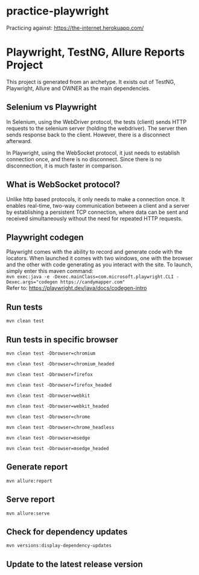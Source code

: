 # practice-playwright
Practicing against: https://the-internet.herokuapp.com/

# Playwright, TestNG, Allure Reports Project

This project is generated from an archetype. It exists out of TestNG, Playwright, Allure and OWNER as the main dependencies.

## Selenium vs Playwright

In Selenium, using the WebDriver protocol, the tests (client) sends HTTP requests to the selenium server (holding the webdriver). 
The server then sends response back to the client. However, there is a disconnect afterward.

In Playwright, using the WebSocket protocol, it just needs to establish connection once, and there is no disconnect.
Since there is no disconnection, it is much faster in comparison.

## What is WebSocket protocol?
Unlike http based protocols, it only needs to make a connection once.
It enables real-time, two-way communication between a client and a server by establishing a persistent TCP connection,
where data can be sent and received simultaneously without the need for repeated HTTP requests.

## Playwright codegen
Playwright comes with the ability to record and generate code with the locators. 
When launched it comes with two windows, one with the browser and the other with code generating as you interact with the site.
To launch, simply enter this maven command:<br>
```mvn exec:java -e -Dexec.mainClass=com.microsoft.playwright.CLI -Dexec.args="codegen https://candymapper.com"```<br>
Refer to: https://playwright.dev/java/docs/codegen-intro

## Run tests

`mvn clean test`

## Run tests in specific browser

`mvn clean test -Dbrowser=chromium`

`mvn clean test -Dbrowser=chromium_headed`

`mvn clean test -Dbrowser=firefox`

`mvn clean test -Dbrowser=firefox_headed`

`mvn clean test -Dbrowser=webkit`

`mvn clean test -Dbrowser=webkit_headed`

`mvn clean test -Dbrowser=chrome`

`mvn clean test -Dbrowser=chrome_headless`

`mvn clean test -Dbrowser=msedge`

`mvn clean test -Dbrowser=msedge_headed`

## Generate report

`mvn allure:report`

## Serve report

`mvn allure:serve`

## Check for dependency updates

`mvn versions:display-dependency-updates`

## Update to the latest release version
